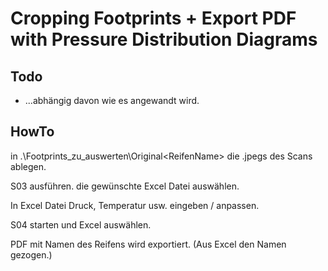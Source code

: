 # Cropping Footprints + Export PDF with Pressure Distribution Diagrams

## Todo

- ...abhängig davon wie es angewandt wird.

## HowTo

in .\Footprints_zu_auswerten\Original\<ReifenName> die .jpegs des Scans ablegen.

S03 ausführen. die gewünschte Excel Datei auswählen.

In Excel Datei Druck, Temperatur usw. eingeben / anpassen.

S04 starten und Excel auswählen.

PDF mit Namen des Reifens wird exportiert. (Aus Excel den Namen gezogen.)

